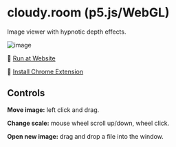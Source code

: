 # cloudy.room (p5.js/WebGL)

Image viewer with hypnotic depth effects.

![image](https://user-images.githubusercontent.com/38255514/183252766-0b49f6dc-ff91-4d30-8d1c-90d8240a381a.png)

🚀 [Run at Website](https://hayabuzo.me/tools/cloud/)

🎲 [Install Chrome Extension](https://github.com/hayabuzo/cloudy.room/tree/main/chrome%20extension)

## Controls

**Move image:** left click and drag.

**Change scale:** mouse wheel scroll up/down, wheel click.

**Open new image:** drag and drop a file into the window.
